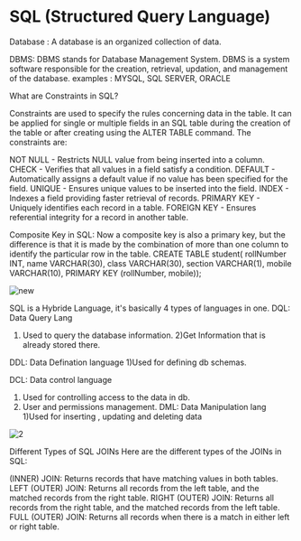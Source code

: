 # SQL (Structured Query Language)
Database : A database is an organized collection of data.

DBMS: DBMS stands for Database Management System. DBMS is a system software responsible for the creation, retrieval, updation, and management of the database. examples : MYSQL, SQL SERVER, ORACLE

What are Constraints in SQL?

Constraints are used to specify the rules concerning data in the table. It can be applied for single or multiple fields in an SQL table during the creation of the table or after creating using the ALTER TABLE command. The constraints are:

NOT NULL - Restricts NULL value from being inserted into a column.
CHECK - Verifies that all values in a field satisfy a condition.
DEFAULT - Automatically assigns a default value if no value has been specified for the field.
UNIQUE - Ensures unique values to be inserted into the field.
INDEX - Indexes a field providing faster retrieval of records.
PRIMARY KEY - Uniquely identifies each record in a table.
FOREIGN KEY - Ensures referential integrity for a record in another table.

Composite Key in SQL:
Now a composite key is also a primary key, but the difference is that it is made by the combination of more than one column to identify the particular row in the table.
CREATE TABLE student(
   rollNumber INT, 
   name VARCHAR(30), class VARCHAR(30), 
   section VARCHAR(1), mobile VARCHAR(10),
PRIMARY KEY (rollNumber, mobile));

![new](https://user-images.githubusercontent.com/46884233/186828268-39d83e0d-2ee1-4760-9d60-4122fb8b3249.png)

SQL is a Hybride Language, it's basically 4 types of languages in one.
 DQL: Data Query Lang
   1) Used to query the database information.
   2)Get Information that is already stored there.
   
 DDL: Data Defination language
   1)Used for defining db schemas.
   
 DCL: Data control language
   1) Used for controlling access to the data in db.
   2) User and permissions management.
 DML: Data Manipulation lang
   1)Used for inserting , updating and deleting data
   
![2](https://user-images.githubusercontent.com/46884233/189513812-cde0bbac-768d-4683-966c-f377af567559.png)

Different Types of SQL JOINs
   Here are the different types of the JOINs in SQL:

   (INNER) JOIN: Returns records that have matching values in both tables.
   LEFT (OUTER) JOIN: Returns all records from the left table, and the matched records from the right table.
   RIGHT (OUTER) JOIN: Returns all records from the right table, and the matched records from the left table.
   FULL (OUTER) JOIN: Returns all records when there is a match in either left or right table.

